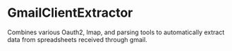 # GmailClientExtractor
Combines various Oauth2, Imap, and parsing tools to automatically extract data from spreadsheets received through gmail.
